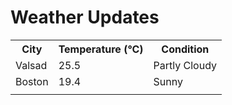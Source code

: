 # Weather Updates

<!-- WEATHER-UPDATE-START -->
<table><tr><th>City</th><th>Temperature (°C)</th><th>Condition</th></tr><tr><td>Valsad</td><td>25.5</td><td>Partly Cloudy</td></tr><tr><td>Boston</td><td>19.4</td><td>Sunny</td></tr><tr><td></td><td></td><td></td></tr></table>
<!-- WEATHER-UPDATE-END -->
